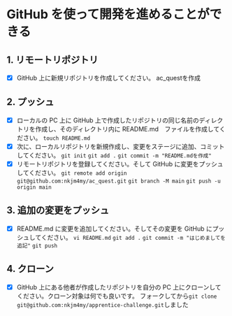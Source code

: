 # GitHub を使って開発を進めることができる

## 1. リモートリポジトリ

- [x] GitHub 上に新規リポジトリを作成してください。
ac_questを作成

## 2. プッシュ

- [x] ローカルの PC 上に GitHub 上で作成したリポジトリの同じ名前のディレクトリを作成し、そのディレクトリ内に README.md　ファイルを作成してください。
`touch README.md`
- [x] 次に、ローカルリポジトリを新規作成し、変更をステージに追加、コミットしてください。
`git init`
`git add .`
`git commit -m "README.mdを作成"`
- [x] リモートリポジトリを登録してください。そして GitHub に変更をプッシュしてください。
`git remote add origin git@github.com:nkjm4my/ac_quest.git`
`git branch -M main`
`git push -u origin main`
## 3. 追加の変更をプッシュ

- [x] README.md に変更を追加してください。そしてその変更を GitHub にプッシュしてください。
`vi README.md`
`git add .`
`git commit -m "はじめましてを追記"`
`git push`

## 4. クローン

- [x] GitHub 上にある他者が作成したリポジトリを自分の PC 上にクローンしてください。クローン対象は何でも良いです。
フォークしてから`git clone git@github.com:nkjm4my/apprentice-challenge.git`しました

